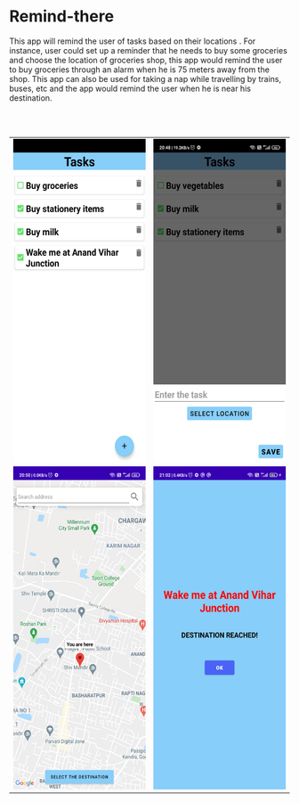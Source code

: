 # Remind-there
This app will remind the user of tasks based on their locations . For instance, user could set up a reminder that he needs to buy some groceries
and choose the location of groceries shop,
this app would remind the user to buy groceries through an alarm when he is 75 meters away from the shop.
This app can also be used for taking a nap while travelling by trains, buses, etc and the app would remind the user when he is near his destination.

<br><br>
<table>
<tr>
<td>
<img src ="https://github.com/mishraayush21/Remind-there/blob/master/screenshots/sc1.jpg" width="300" height="580">
</td>
<td>
<img src ="https://github.com/mishraayush21/Remind-there/blob/master/screenshots/sc2.jpg" width="300" height="580">
</td>
</tr>
<tr>
<td>
<img src ="https://github.com/mishraayush21/Remind-there/blob/master/screenshots/sc3.jpg" width="300" height="580">
</td>
<td>
<img src ="https://github.com/mishraayush21/Remind-there/blob/master/screenshots/sc4.jpg" width="300" height="580">
</td>
</tr>
</table>
